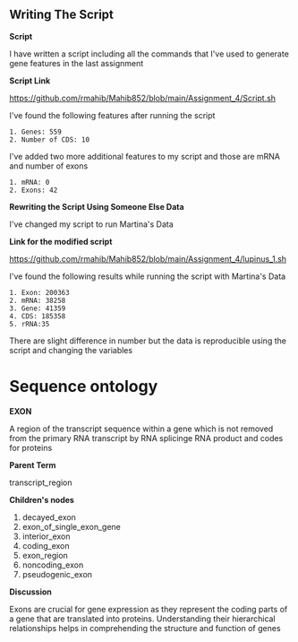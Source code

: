 ## Writing The Script
**Script**

I have written a script including all the commands that I've used to generate gene features in the last assignment

**Script Link**

https://github.com/rmahib/Mahib852/blob/main/Assignment_4/Script.sh

I've found the following features after running the script

````
1. Genes: 559
2. Number of CDS: 10
````

I've added two more additional features to my script and those are mRNA and number of exons

````
1. mRNA: 0
2. Exons: 42
````
**Rewriting the Script Using Someone Else Data**

I've changed my script to run Martina's Data

**Link for the modified script**

https://github.com/rmahib/Mahib852/blob/main/Assignment_4/lupinus_1.sh

I've found the following results while running the script with Martina's Data
````
1. Exon: 200363
2. mRNA: 38258
3. Gene: 41359
4. CDS: 185358
5. rRNA:35
````
There are slight difference in number but the data is reproducible using the script and changing the variables

# Sequence ontology

**EXON**

A region of the transcript sequence within a gene which is not removed from the primary RNA transcript by RNA splicinge RNA product and codes for proteins

**Parent Term**

transcript_region

**Children's nodes**

1. decayed_exon
2. exon_of_single_exon_gene
3. interior_exon
4. coding_exon
5. exon_region
6. noncoding_exon
7. pseudogenic_exon

**Discussion**

Exons are crucial for gene expression as they represent the coding parts of a gene that are translated into proteins. Understanding their hierarchical relationships helps in comprehending the structure and function of genes

